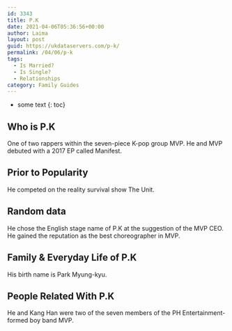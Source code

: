 ```yaml
---
id: 3343
title: P.K
date: 2021-04-06T05:36:56+00:00
author: Laima
layout: post
guid: https://ukdataservers.com/p-k/
permalink: /04/06/p-k
tags:
  - Is Married?
  - Is Single?
  - Relationships
category: Family Guides
---
```


* some text
{: toc}


## Who is P.K
                  
                  
                  
One of two rappers within the seven-piece K-pop group MVP. He and MVP debuted with a 2017 EP called Manifest.
                  
              
            
              
            
                
                
                
## Prior to Popularity
                  
                  
                  
He competed on the reality survival show The Unit.
                  
              
            
              
            
                
                
                
## Random data
                  
                  
                  
He chose the English stage name of P.K at the suggestion of the MVP CEO. He gained the reputation as the best choreographer in MVP.
                  
              
            
              
            
                
                
                
## Family & Everyday Life of P.K
                  
                  
                  
His birth name is Park Myung-kyu.
                  
              
            
              
            
                
                
                
## People Related With P.K
                  
                  
                  
He and Kang Han were two of the seven members of the PH Entertainment-formed boy band MVP.
                  
              
            
              
            
                
              
            
              
              
            
            
              
            
          
          
          